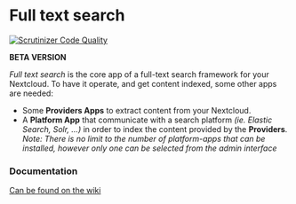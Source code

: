 # Full text search

[![Scrutinizer Code Quality](https://scrutinizer-ci.com/g/nextcloud/fulltextsearch/badges/quality-score.png?b=master)](https://scrutinizer-ci.com/g/nextcloud/fulltextsearch/?b=master)

**BETA VERSION**  

_Full text search_ is the core app of a full-text search framework for your Nextcloud. 
To have it operate, and get content indexed, some other apps are needed: 

- Some **Providers Apps** to extract content from your Nextcloud. 
- A **Platform App** that communicate with a search platform _(ie. Elastic Search, Solr, …)_ in order to index the content provided by the **Providers**.   
_Note: There is no limit to the number of platform-apps that can be installed, however only one can be selected from the admin interface_



### Documentation

[Can be found on the wiki](https://github.com/nextcloud/fulltextsearch/wiki)
